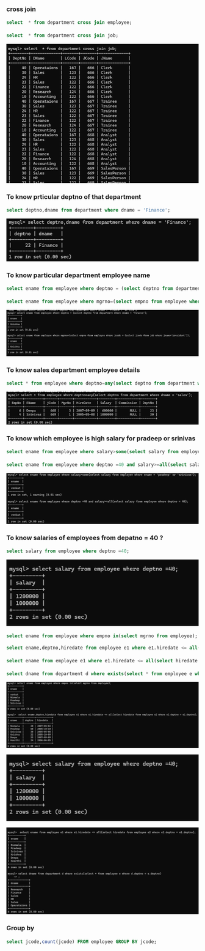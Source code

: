 ### cross join

```sql
select  * from department cross join employee;

select  * from department cross join job;
```
![practice](practice/mysql1.png)

### To know prticular deptno of that department

```sql
select deptno,dname from department where dname = 'Finance';
```
![practice](practice/mysql2.png)

###  To know particular department employee name

```sql
select ename from employee where deptno = (select deptno from department where dname = 'Finance');

select ename from employee where mgrno=(select empno from employee where jcode = (select jcode from job where jname='president'));
```
![practice](practice/mysql3.png)

### To know sales department employee details

```sql
select * from employee where deptno=any(select deptno from department where dname = 'sales');
```
![practice](practice/mysql4.png)

### To know which employee is high salary for pradeep or srinivas 

```sql
select ename from employee where salary>some(select salary from employee where ename = 'pradeep' or 'srinivas');

select ename from employee where deptno =40 and salary>=all(select salary from employee where deptno = 40);
```

![practice](practice/mysql5.png)

### To know salaries of employees from depatno = 40 ?

```sql
select salary from employee where deptno =40;
```

![practice](practice/mysql6.png)

```sql
select ename from employee where empno in(select mgrno from employee);
```

```sql
select ename,deptno,hiredate from employee e1 where e1.hiredate <= all(select hiredate from employee e2 where e2.deptno = e1.deptno);

select ename from employee e1 where e1.hiredate <= all(select hiredate from employee e2 where e2.deptno = e1.deptno);

select dname from department d where exists(select * from employee e where d.deptno = e.deptno);
```

![practice](practice/mysql7.png)


![practice](practice/mysql6.png)

![practice](practice/mysql8.png)


### Group by

```sql
select jcode,count(jcode) FROM employee GROUP BY jcode;
```

